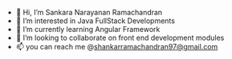 - 👋 Hi, I’m Sankara Narayanan Ramachandran
- 👀 I’m interested in Java FullStack Developments
- 🌱 I’m currently learning Angular Framework
- 💞️ I’m looking to collaborate on front end development modules
- 📫 you can reach me @shankarramachandran97@gmail.com 

<!---
shankarramachandran97/shankarramachandran97 is a ✨ special ✨ repository because its `README.md` (this file) appears on your GitHub profile.
You can click the Preview link to take a look at your changes.
--->
